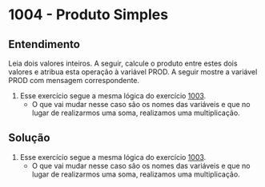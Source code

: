 # 1004 - Produto Simples

## Entendimento

Leia dois valores inteiros. A seguir, calcule o produto entre estes dois valores e atribua esta operação à variável PROD. A seguir mostre a variável PROD com mensagem correspondente.

1. Esse exercício segue a mesma lógica do exercício [1003](./1003.md).
    - O que vai mudar nesse caso são os nomes das variáveis e que no lugar de realizarmos uma soma, realizamos uma multiplicação.

## Solução

1. Esse exercício segue a mesma lógica do exercício [1003](./1003.md).
    - O que vai mudar nesse caso são os nomes das variáveis e que no lugar de realizarmos uma soma, realizamos uma multiplicação.
